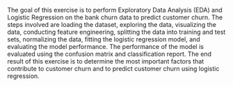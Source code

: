 The goal of this exercise is to perform Exploratory Data Analysis (EDA) and Logistic Regression on the bank churn data to predict customer churn. The steps involved are loading the dataset, exploring the data, visualizing the data, conducting feature engineering, splitting the data into training and test sets, normalizing the data, fitting the logistic regression model, and evaluating the model performance. The performance of the model is evaluated using the confusion matrix and classification report. The end result of this exercise is to determine the most important factors that contribute to customer churn and to predict customer churn using logistic regression.
